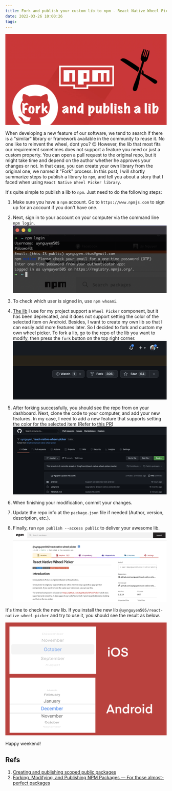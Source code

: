 ```yaml
---
title: Fork and publish your custom lib to npm - React Native Wheel Picker
date: 2022-03-26 10:00:26
tags:
---
```


![](/Post-Resources/npm/cover.png "")


When developing a new feature of our software, we tend to search if there is a "similar" library or framework available in the community to reuse it. No one like to reinvent the wheel, dont you? 😉 However, the lib that most fits our requirement sometimes does not support a feature you need or just a custom property. You can open a pull request to the original repo, but it might take time and depend on the author whether he approves your changes or not. In that case, you can create your own library from the original one, we named it "Fork" process. 
In this post, I will shortly summarize steps to publish a library to `npm`, and tell you about a story that I faced when using `React Native Wheel Picker library`.

<!-- more -->

It's quite simple to publish a lib to `npm`. Just need to do the following steps:
1. Make sure you have a `npm` account. Go to `https://www.npmjs.com` to sign up for an account if you don't have one.
2. Next, sign in to your account on your computer via the command line `npm login`.
![](/Post-Resources/npm/signin.png "")
3. To check which user is signed in, use `npm whoami`.
4. [The lib](https://www.npmjs.com/package/@gregfrench/react-native-wheel-picker) I use for my project support a `Wheel Picker` component, but it has been deprecated, and it does not support setting the color of the selected item on Android. Besides, I want to create my own lib so that I can easily add more features later. So I decided to fork and custom my own wheel picker. To fork a lib, go to the repo of the lib you want to modify, then press the `fork` button on the top right corner.
![](/Post-Resources/npm/fork.png "")

5. After forking successfully, you should see the repo from on your dashboard. Next, clone the code to your computer, and add your new features.
In my case, I need to add a new feature that supports setting the color for the selected item (Refer to [this PR](https://github.com/GregFrench/react-native-wheel-picker/pull/7/commits/b8bf478f3e4ffb7fb5be4e2f524e730678775e50))
![](/Post-Resources/npm/fork-repo.png "")

6. When finishing your modification, commit your changes.
7. Update the repo info at the `package.json` file if needed (Author, version, description, etc.).
8. Finally, run `npm publish --access public` to deliver your awesome lib.
![](/Post-Resources/npm/publish.png "")

It's time to check the new lib. If you install the new lib `@uynguyen505/react-native-wheel-picker` and try to use it, you should see the result as below.

![](/Post-Resources/npm/result.png "")

Happy weekend!

## Refs
1. [Creating and publishing scoped public packages](https://docs.npmjs.com/creating-and-publishing-scoped-public-packages)
2. [Forking, Modifying, and Publishing NPM Packages — For those almost-perfect packages](https://brandontle.com/writing/forking-modifying-and-publishing-npm-packages/)